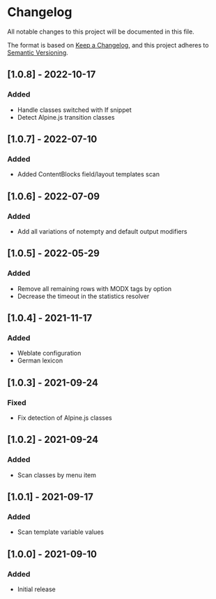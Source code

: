 # Changelog

All notable changes to this project will be documented in this file.

The format is based on [Keep a Changelog](https://keepachangelog.com/en/1.1.0/),
and this project adheres to [Semantic Versioning](https://semver.org/spec/v2.0.0.html).

## [1.0.8] - 2022-10-17

### Added

- Handle classes switched with If snippet
- Detect Alpine.js transition classes

## [1.0.7] - 2022-07-10

### Added

- Added ContentBlocks field/layout templates scan

## [1.0.6] - 2022-07-09

### Added

- Add all variations of notempty and default output modifiers

## [1.0.5] - 2022-05-29

### Added

- Remove all remaining rows with MODX tags by option
- Decrease the timeout in the statistics resolver

## [1.0.4] - 2021-11-17

### Added

- Weblate configuration
- German lexicon

## [1.0.3] - 2021-09-24

### Fixed

- Fix detection of Alpine.js classes 

## [1.0.2] - 2021-09-24

### Added

- Scan classes by menu item

## [1.0.1] - 2021-09-17

### Added

- Scan template variable values

## [1.0.0] - 2021-09-10

### Added

- Initial release
